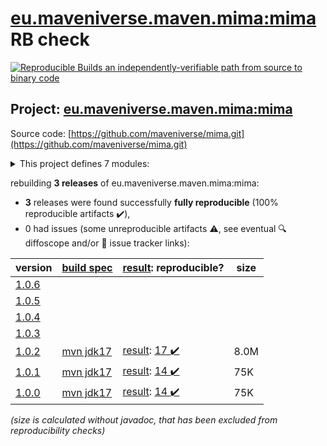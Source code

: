 [eu.maveniverse.maven.mima:mima](https://central.sonatype.com/artifact/eu.maveniverse.maven.mima/mima/1.0.2/versions) RB check
=======

[![Reproducible Builds](https://reproducible-builds.org/images/logos/rb.svg) an independently-verifiable path from source to binary code](https://reproducible-builds.org/)

## Project: [eu.maveniverse.maven.mima:mima](https://central.sonatype.com/artifact/eu.maveniverse.maven.mima/mima/1.0.2/versions)

Source code: [https://github.com/maveniverse/mima.git](https://github.com/maveniverse/mima.git)

<details><summary>This project defines 7 modules:</summary>

* [eu.maveniverse.maven.mima.runtime:embedded-maven](https://central.sonatype.com/artifact/eu.maveniverse.maven.mima.runtime/embedded-maven/1.0.2)
* [eu.maveniverse.maven.mima.runtime:runtime](https://central.sonatype.com/artifact/eu.maveniverse.maven.mima.runtime/runtime/1.0.2)
* [eu.maveniverse.maven.mima.runtime:standalone-shared](https://central.sonatype.com/artifact/eu.maveniverse.maven.mima.runtime/standalone-shared/1.0.2)
* [eu.maveniverse.maven.mima.runtime:standalone-sisu](https://central.sonatype.com/artifact/eu.maveniverse.maven.mima.runtime/standalone-sisu/1.0.2)
* [eu.maveniverse.maven.mima.runtime:standalone-sisu-uber](https://central.sonatype.com/artifact/eu.maveniverse.maven.mima.runtime/standalone-sisu-uber/1.0.2)
* [eu.maveniverse.maven.mima:context](https://central.sonatype.com/artifact/eu.maveniverse.maven.mima/context/1.0.2)
* [eu.maveniverse.maven.mima:mima](https://central.sonatype.com/artifact/eu.maveniverse.maven.mima/mima/1.0.2)
</details>

rebuilding **3 releases** of eu.maveniverse.maven.mima:mima:
- **3** releases were found successfully **fully reproducible** (100% reproducible artifacts :heavy_check_mark:),
- 0 had issues (some unreproducible artifacts :warning:, see eventual :mag: diffoscope and/or :memo: issue tracker links):

| version | [build spec](/BUILDSPEC.md) | [result](https://reproducible-builds.org/docs/jvm/): reproducible? | size |
| -- | --------- | ------ | -- |
| [1.0.6](https://central.sonatype.com/artifact/eu.maveniverse.maven.mima/mima/1.0.6/pom) | | | |
| [1.0.5](https://central.sonatype.com/artifact/eu.maveniverse.maven.mima/mima/1.0.5/pom) | | | |
| [1.0.4](https://central.sonatype.com/artifact/eu.maveniverse.maven.mima/mima/1.0.4/pom) | | | |
| [1.0.3](https://central.sonatype.com/artifact/eu.maveniverse.maven.mima/mima/1.0.3/pom) | | | |
| [1.0.2](https://central.sonatype.com/artifact/eu.maveniverse.maven.mima/mima/1.0.2/pom) | [mvn jdk17](mima-1.0.2.buildspec) | [result](mima-1.0.2.buildinfo): [17 :heavy_check_mark: ](mima-1.0.2.buildcompare) | 8.0M |
| [1.0.1](https://central.sonatype.com/artifact/eu.maveniverse.maven.mima/mima/1.0.1/pom) | [mvn jdk17](mima-1.0.1.buildspec) | [result](mima-1.0.1.buildinfo): [14 :heavy_check_mark: ](mima-1.0.1.buildcompare) | 75K |
| [1.0.0](https://central.sonatype.com/artifact/eu.maveniverse.maven.mima/mima/1.0.0/pom) | [mvn jdk17](mima-1.0.0.buildspec) | [result](mima-1.0.0.buildinfo): [14 :heavy_check_mark: ](mima-1.0.0.buildcompare) | 75K |

<i>(size is calculated without javadoc, that has been excluded from reproducibility checks)</i>

